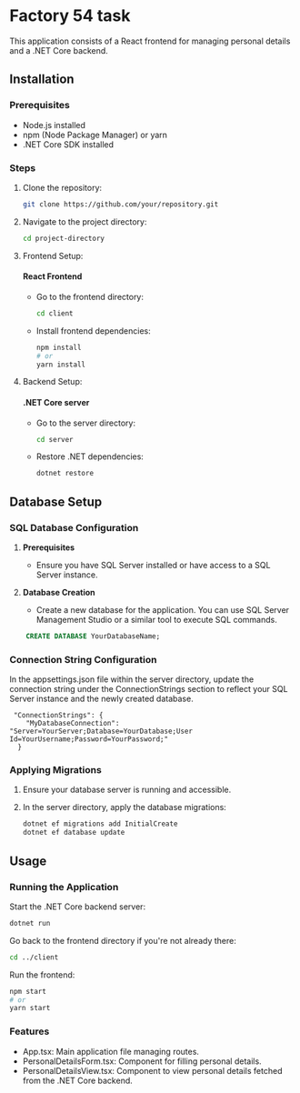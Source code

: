 # Factory 54 task

This application consists of a React frontend for managing personal details and a .NET Core backend.

## Installation

### Prerequisites

- Node.js installed 
- npm (Node Package Manager) or yarn
- .NET Core SDK installed

### Steps

1. Clone the repository:

    ```bash
    git clone https://github.com/your/repository.git
    ```

2. Navigate to the project directory:

    ```bash
    cd project-directory
    ```

3. Frontend Setup:

   #### React Frontend
    - Go to the frontend directory:

      ```bash
      cd client
      ```

    - Install frontend dependencies:

      ```bash
      npm install
      # or
      yarn install
      ```

4. Backend Setup:

   #### .NET Core server
    - Go to the server directory:

      ```bash
      cd server
      ```

    - Restore .NET dependencies:

      ```bash
      dotnet restore
      ```
## Database Setup

### SQL Database Configuration

1. **Prerequisites**
    - Ensure you have SQL Server installed or have access to a SQL Server instance.

2. **Database Creation**
    - Create a new database for the application. You can use SQL Server Management Studio or a similar tool to execute SQL commands.

```sql
    CREATE DATABASE YourDatabaseName;
```

### Connection String Configuration

In the appsettings.json file within the server directory, update the connection string under the ConnectionStrings section to reflect your SQL Server instance and the newly created database.

```
 "ConnectionStrings": {
    "MyDatabaseConnection": "Server=YourServer;Database=YourDatabase;User Id=YourUsername;Password=YourPassword;"
  }
```

### Applying Migrations

1. Ensure your database server is running and accessible.

2. In the server directory, apply the database migrations:

   ```bash
   dotnet ef migrations add InitialCreate
   dotnet ef database update
   ```

## Usage

### Running the Application

Start the .NET Core backend server:

```bash
dotnet run
```
Go back to the frontend directory if you're not already there:

```bash
cd ../client
```
Run the frontend:

```bash
npm start
# or
yarn start
```

### Features
- App.tsx: Main application file managing routes.
- PersonalDetailsForm.tsx: Component for filling personal details.
- PersonalDetailsView.tsx: Component to view personal details fetched from the .NET Core backend.
